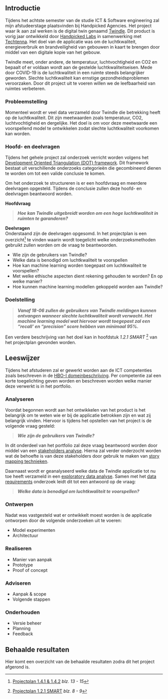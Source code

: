 ## Introductie

Tijdens het achtste semester van de studie ICT & Software engineering zal mijn afstudeerstage
plaatsvinden bij Handpicked Agencies. Het project waar ik aan zal werken is de digital twin
genaamd [Twindle](https://demo.twindle.io/). Dit product is vorig jaar ontwikkeld door [Handpicked Labs](https://labs.handpickedagencies.com/) in samenwerking
met [Techtenna](https://techtenna.com/). Het doel van de applicatie was om de luchtkwaliteit, energieverbruik en
brandveiligheid van gebouwen in kaart te brengen door middel van een digitale kopie van het
gebouw.

Twindle meet, onder andere, de temperatuur, luchtvochtigheid en CO2 en bepaalt of er voldaan
wordt aan de gestelde luchtkwaliteitseisen. Mede door COVID-19 is de luchtkwaliteit in een
ruimte steeds belangrijker geworden. Slechte luchtkwaliteit kan ernstige gezondheidsproblemen
veroorzaken. Door dit project uit te voeren willen we de leefbaarheid van ruimtes verbeteren.

### Probleemstelling

Momenteel wordt er veel data verzameld door Twindle die betrekking heeft op de luchtkwaliteit.
Dit zijn meetwaarden zoals temperatuur, CO2, luchtvochtigheid en dergelijke. Het doel is om
voor deze meetwaarde een voorspellend model te ontwikkelen zodat slechte luchtkwaliteit
voorkomen kan worden.

### Hoofd- en deelvragen

Tijdens het gehele project zal onderzoek verricht worden volgens het [Development Oriented Triangulation (DOT) framework](https://ictresearchmethods.nl/The_DOT_Framework). Dit framework bestaat uit verschillende onderzoeks categorieën die gecombineerd dienen te worden om tot een valide conclusie te komen.

Om het onderzoek te structureren is er een hoofdvraag en meerdere deelvragen opgesteld. Tijdens de conclusie zullen deze hoofd- en deelvragen beantwoord worden.

**Hoofdvraag** <br>
> **_Hoe kan Twindle uitgebreidt worden om een hoge luchtkwaliteit in ruimten te garanderen?_**

**Deelvragen** <br>
Onderstaand zijn de deelvragen opgesomd. In het projectplan is een overzicht[^1] te vinden waarin wordt toegelicht welke onderzoeksmethoden gebruikt zullen worden om de vraag te beantwoorden.

- Wie zijn de gebruikers van Twindle?
- Welke data is benodigd om luchtkwaliteit te voorspellen
- Hoe kan machine learning worden toegepast om luchtkwaliteit te voorspellen?
- Met welke ethische aspecten dient rekening gehouden te worden? En op welke manier?
- Hoe kunnen machine learning modellen gekoppeld worden aan Twindle?
  
### Doelstelling

> **_Vanaf 18-06 zullen de gebruikers van Twindle meldingen kunnen ontvangen wanneer slechte luchtkwaliteit wordt verwacht. Het machine learning model wat hiervoor wordt toegepast zal een “recall’ en “precision” score hebben van minimaal 95%._**

Een verdere beschrijving van het doel kan in hoofdstuk _1.2.1 SMART_ [^2] van het projectplan gevonden worden.

## Leeswijzer
Tijdens het afstuderen zal er gewerkt worden aan de ICT competenties zoals beschreven in de [HBO-I domeinbeschrijving](https://hboidomein-212218.appspot.com/pdf?template=https://hboidomein-212218.appspot.com/template.html&deep=true&full=true&lang=NL&skipcache=&viewport=1156x818&url=https://hboidomein-212218.appspot.com/pdfdoc). Per competentie zal een korte toegelichting geven worden en beschreven worden welke manier deze verwerkt is in het portfolio.   

### Analyseren

Voordat begonnen wordt aan het ontwikkelen van het product is het belangrijk om te weten wie er bij de applicatie betrokken zijn en wat zij belangrijk vinden. Hiervoor is tijdens het opstellen van het project is de volgende vraag gesteld:

> **_Wie zijn de gebruikers van Twindle?_**

In dit onderdeel van het portfolio zal deze vraag beantwoord worden door middel van een [stakeholders analyse](#stakeholders-analyse). Hierna zal verder onderzocht worden wat de behoefte is van deze stakeholders door gebruik te maken van [story mapping technieken](#story-mapping).

Daarnaast wordt er geanalyseerd welke data de Twindle applicatie tot nu toe heeft verzameld in een [exploratory data analyse](#exploratory-data-analyse). Samen met het [data requirements](#data-requirements) onderzoek leidt dit tot een antwoord op de vraag:

> **_Welke data is benodigd om luchtkwaliteit te voorspellen?_**

### Ontwerpen
Nadat was vastgesteld wat er ontwikkelt moest worden is de applicatie ontworpen door de volgende onderzoeken uit te voeren: 

- Model experimenten
- Architectuur

### Realiseren <br>

- Manier van aanpak
- Prototype
- Proof of concept

### Adviseren <br>

- Aanpak & scope
- Volgende stappen

### Onderhouden <br>

- Versie beheer
- Planning
- Feedback

## Behaalde resultaten
Hier komt een overzicht van de behaalde resultaten zodra dit het project afgerond is.

[^1]: [Projectplan 1.4.1 & 1.4.2](./pdfs/project_plan.pdf#page=13) _blz. 13 - 15_
[^2]: [Projectplan 1.2.1 SMART](./pdfs/project_plan.pdf#page=8) _blz. 8 - 9_
[^3]: [Projectplan 1.4 Onderzoeksvragen](./pdfs/project_plan.pdf#page=12) _blz. 12 - 15_
[^4]: [Projectplan 1.5 Eindproducten](./pdfs/project_plan.pdf#page=8) _blz. 16 - 17_